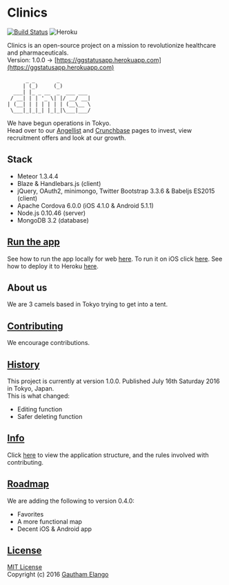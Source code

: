 # Clinics
[![Build Status](https://travis-ci.org/gg2001/Clinics.svg?branch=master)](https://travis-ci.org/gg2001/Clinics) ![Heroku](https://heroku-badge.herokuapp.com/?app=ggstatusapp) 

Clinics is an open-source project on a mission to revolutionize healthcare and pharmaceuticals. <br>
Version: 1.0.0 -> [https://ggstatusapp.herokuapp.com](https://ggstatusapp.herokuapp.com)

```                                                                  
      _ _       _          
     | (_)     (_)         
  ___| |_ _ __  _  ___ ___ 
 / __| | | '_ \| |/ __/ __|
| (__| | | | | | | (__\__ \
 \___|_|_|_| |_|_|\___|___/
```

We have begun operations in Tokyo. <br>
Head over to our [Angellist](https://angel.co/theclinic) and [Crunchbase](https://www.crunchbase.com/organization/clinics) pages to invest, view recruitment offers and look at our growth.

## Stack

* Meteor 1.3.4.4
* Blaze & Handlebars.js (client)
* jQuery, OAuth2, minimongo, Twitter Bootstrap 3.3.6 & Babeljs ES2015 (client)
* Apache Cordova 6.0.0 (iOS 4.1.0 & Android 5.1.1)
* Node.js 0.10.46 (server)
* MongoDB 3.2 (database)

## [Run the app](https://github.com/gg2001/Clinics/blob/master/RUN.md)

See how to run the app locally for web [here](https://github.com/gg2001/Clinics/blob/master/RUN.md#run-the-app). To run it on iOS click [here](https://github.com/gg2001/Clinics/blob/master/RUN.md#for-web-and-ios). See how to deploy it to Heroku [here](https://github.com/gg2001/Clinics/blob/master/RUN.md#deploy-to-heroku).

## About us

We are 3 camels based in Tokyo trying to get into a tent.

## [Contributing](https://github.com/gg2001/Clinics/blob/master/CONTRIBUTING.md)

We encourage contributions.

## [History](https://github.com/gg2001/Clinics/blob/master/HISTORY.md)

This project is currently at version 1.0.0. Published July 16th Saturday 2016 in Tokyo, Japan. <br>
This is what changed:

* Editing function
* Safer deleting function

## [Info](https://github.com/gg2001/Clinics/blob/master/INFO.md)

Click [here](https://github.com/gg2001/Clinics/blob/master/INFO.md) to view the application structure, and the rules involved with contributing.

## [Roadmap](https://github.com/gg2001/Clinics/blob/master/ROADMAP.md)

We are adding the following to version 0.4.0:

* Favorites
* A more functional map
* Decent iOS & Android app

## [License](https://github.com/gg2001/Clinics/blob/master/LICENSE.txt)

[MIT License](https://opensource.org/licenses/MIT) <br>
Copyright (c) 2016 [Gautham Elango](https://github.com/gg2001)

